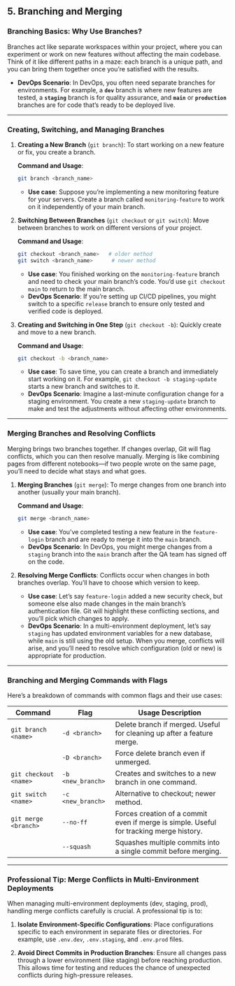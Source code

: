 ## **5. Branching and Merging**

### **Branching Basics: Why Use Branches?**

Branches act like separate workspaces within your project, where you can experiment or work on new features without affecting the main codebase. Think of it like different paths in a maze: each branch is a unique path, and you can bring them together once you’re satisfied with the results.

- **DevOps Scenario**: In DevOps, you often need separate branches for environments. For example, a **`dev`** branch is where new features are tested, a **`staging`** branch is for quality assurance, and **`main`** or **`production`** branches are for code that’s ready to be deployed live.

---

### **Creating, Switching, and Managing Branches**

1. **Creating a New Branch** (`git branch`): To start working on a new feature or fix, you create a branch. 

   **Command and Usage**:
   ```bash
   git branch <branch_name>
   ```
   - **Use case**: Suppose you’re implementing a new monitoring feature for your servers. Create a branch called `monitoring-feature` to work on it independently of your main branch.

2. **Switching Between Branches** (`git checkout` or `git switch`): Move between branches to work on different versions of your project.

   **Command and Usage**:
   ```bash
   git checkout <branch_name>   # older method
   git switch <branch_name>      # newer method
   ```
   - **Use case**: You finished working on the `monitoring-feature` branch and need to check your main branch’s code. You’d use `git checkout main` to return to the main branch.
   - **DevOps Scenario**: If you’re setting up CI/CD pipelines, you might switch to a specific `release` branch to ensure only tested and verified code is deployed.

3. **Creating and Switching in One Step** (`git checkout -b`): Quickly create and move to a new branch.

   **Command and Usage**:
   ```bash
   git checkout -b <branch_name>
   ```
   - **Use case**: To save time, you can create a branch and immediately start working on it. For example, `git checkout -b staging-update` starts a new branch and switches to it.
   - **DevOps Scenario**: Imagine a last-minute configuration change for a staging environment. You create a new `staging-update` branch to make and test the adjustments without affecting other environments.

---

### **Merging Branches and Resolving Conflicts**

Merging brings two branches together. If changes overlap, Git will flag conflicts, which you can then resolve manually. Merging is like combining pages from different notebooks—if two people wrote on the same page, you’ll need to decide what stays and what goes.

1. **Merging Branches** (`git merge`): To merge changes from one branch into another (usually your main branch).

   **Command and Usage**:
   ```bash
   git merge <branch_name>
   ```
   - **Use case**: You’ve completed testing a new feature in the `feature-login` branch and are ready to merge it into the `main` branch.
   - **DevOps Scenario**: In DevOps, you might merge changes from a `staging` branch into the `main` branch after the QA team has signed off on the code.

2. **Resolving Merge Conflicts**: Conflicts occur when changes in both branches overlap. You’ll have to choose which version to keep.

   - **Use case**: Let’s say `feature-login` added a new security check, but someone else also made changes in the main branch’s authentication file. Git will highlight these conflicting sections, and you’ll pick which changes to apply.
   - **DevOps Scenario**: In a multi-environment deployment, let’s say `staging` has updated environment variables for a new database, while `main` is still using the old setup. When you merge, conflicts will arise, and you’ll need to resolve which configuration (old or new) is appropriate for production.

---

### **Branching and Merging Commands with Flags**

Here’s a breakdown of commands with common flags and their use cases:

| Command                  | Flag                  | Usage Description |
|--------------------------|-----------------------|-------------------|
| `git branch <name>`      | `-d <branch>`        | Delete branch if merged. Useful for cleaning up after a feature merge. |
|                          | `-D <branch>`        | Force delete branch even if unmerged. |
| `git checkout <name>`    | `-b <new_branch>`    | Creates and switches to a new branch in one command. |
| `git switch <name>`      | `-c <new_branch>`    | Alternative to checkout; newer method. |
| `git merge <branch>`     | `--no-ff`            | Forces creation of a commit even if merge is simple. Useful for tracking merge history. |
|                          | `--squash`           | Squashes multiple commits into a single commit before merging. |

---

### **Professional Tip: Merge Conflicts in Multi-Environment Deployments**

When managing multi-environment deployments (dev, staging, prod), handling merge conflicts carefully is crucial. A professional tip is to:

1. **Isolate Environment-Specific Configurations**: Place configurations specific to each environment in separate files or directories. For example, use `.env.dev`, `.env.staging`, and `.env.prod` files.

2. **Avoid Direct Commits in Production Branches**: Ensure all changes pass through a lower environment (like staging) before reaching production. This allows time for testing and reduces the chance of unexpected conflicts during high-pressure releases.
